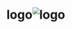 # logo![logo](https://github.com/worthmindbd/logo/assets/46807038/afaaf35e-1a97-471f-9d4b-60318a759b1c)
